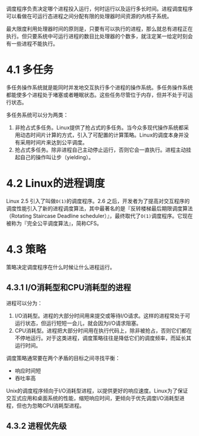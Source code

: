 调度程序负责决定哪个进程投入运行，何时运行以及运行多长时间。进程调度程序可以看做在可运行态进程之间分配有限的处理器时间资源的内核子系统。

最大限度利用处理器时间的原则是，只要有可以执行的进程，那么就总有进程正在执行。但只要系统中可运行进程的数目比处理器的个数多，就注定某一给定时刻会有一些进程不能执行。

# 4.1 多任务

多任务操作系统就是能同时并发地交互执行多个进程的操作系统。多任务操作系统都能使多个进程处于堵塞或者睡眠状态。这些任务尽管位于内存，但并不处于可运行状态。

多任务系统可以分为两类：

1. 非抢占式多任务。Linux提供了抢占式的多任务。当今众多现代操作系统都采用动态时间片计算的方式，引入了可配置的计算策略。Linux的调度本身并没有采用时间片来达到公平调度。
2. 抢占式多任务。除非进程自己主动停止运行，否则它会一直执行。进程主动挂起自己的操作叫让步（yielding）。

# 4.2 Linux的进程调度

Linux 2.5 引入了叫做`O(1)`的调度程序。2.6 之后，开发者为了提高对交互程序的调度性能引入了新的进程调度算法，其中最著名的是『反转楼梯最后期限调度算法（Rotating Staircase Deadline scheduler）』，最终取代了`O(1)`调度程序。它现在被称为『完全公平调度算法』，简称CFS。

# 4.3 策略

策略决定调度程序在什么时候让什么进程运行。

## 4.3.1 I/O消耗型和CPU消耗型的进程

进程可以分为：

1. I/O消耗型。进程的大部分时间用来提交或等待I/O请求。这样的进程常处于可运行状态，但运行短短一会儿，就会因为I/O请求阻塞。
2. CPU消耗型。进程把大部分时间用在执行代码上，除非被抢占，否则它们都在不停地运行。对于这类进程，调度策略往往是降低它们的调度频率，而延长其运行时间。

调度策略通常要在两个矛盾的目标之间寻找平衡：

- 响应时间短
- 吞吐率高

Unix的调度程序倾向于I/O消耗型进程，以提供更好的响应速度。Linux为了保证交互式应用和桌面系统的性能，缩短响应时间，更倾向于优先调度I/O消耗型进程，但也为忽略CPU消耗型进程。

## 4.3.2 进程优先级

